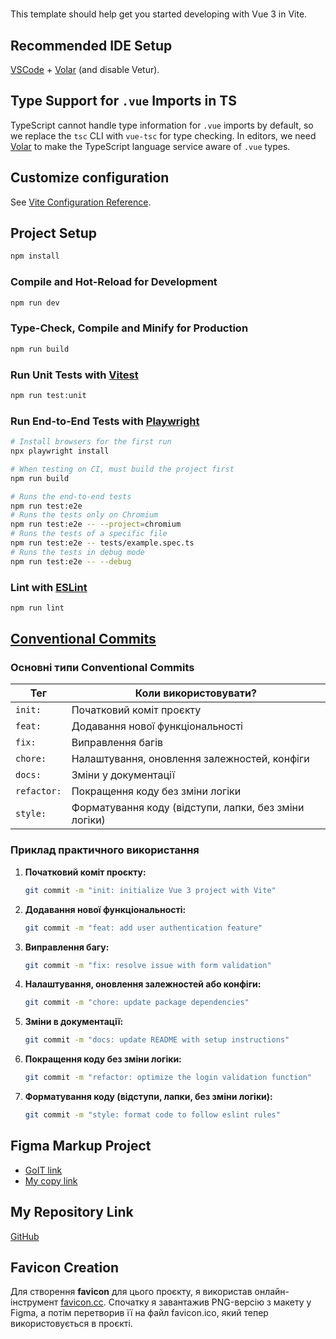 #

This template should help get you started developing with Vue 3 in Vite.

## Recommended IDE Setup

[VSCode](https://code.visualstudio.com/) + [Volar](https://marketplace.visualstudio.com/items?itemName=Vue.volar) (and disable Vetur).

## Type Support for `.vue` Imports in TS

TypeScript cannot handle type information for `.vue` imports by default, so we replace the `tsc` CLI with `vue-tsc` for type checking. In editors, we need [Volar](https://marketplace.visualstudio.com/items?itemName=Vue.volar) to make the TypeScript language service aware of `.vue` types.

## Customize configuration

See [Vite Configuration Reference](https://vite.dev/config/).

## Project Setup

```sh
npm install
```

### Compile and Hot-Reload for Development

```sh
npm run dev
```

### Type-Check, Compile and Minify for Production

```sh
npm run build
```

### Run Unit Tests with [Vitest](https://vitest.dev/)

```sh
npm run test:unit
```

### Run End-to-End Tests with [Playwright](https://playwright.dev)

```sh
# Install browsers for the first run
npx playwright install

# When testing on CI, must build the project first
npm run build

# Runs the end-to-end tests
npm run test:e2e
# Runs the tests only on Chromium
npm run test:e2e -- --project=chromium
# Runs the tests of a specific file
npm run test:e2e -- tests/example.spec.ts
# Runs the tests in debug mode
npm run test:e2e -- --debug
```

### Lint with [ESLint](https://eslint.org/)

```sh
npm run lint
```

## [Conventional Commits](https://www.conventionalcommits.org/uk/v1.0.0/#summary)

### Основні типи Conventional Commits

| Тег         | Коли використовувати?                                 |
| ----------- | ----------------------------------------------------- |
| `init:`     | Початковий коміт проєкту                              |
| `feat:`     | Додавання нової функціональності                      |
| `fix:`      | Виправлення багів                                     |
| `chore:`    | Налаштування, оновлення залежностей, конфіги          |
| `docs:`     | Зміни у документації                                  |
| `refactor:` | Покращення коду без зміни логіки                      |
| `style:`    | Форматування коду (відступи, лапки, без зміни логіки) |

### Приклад практичного використання

1. **Початковий коміт проєкту:**

   ```bash
   git commit -m "init: initialize Vue 3 project with Vite"
   ```

2. **Додавання нової функціональності:**

   ```bash
   git commit -m "feat: add user authentication feature"
   ```

3. **Виправлення багу:**

   ```bash
   git commit -m "fix: resolve issue with form validation"
   ```

4. **Налаштування, оновлення залежностей або конфіги:**

   ```bash
   git commit -m "chore: update package dependencies"
   ```

5. **Зміни в документації:**

   ```bash
   git commit -m "docs: update README with setup instructions"
   ```

6. **Покращення коду без зміни логіки:**

   ```bash
   git commit -m "refactor: optimize the login validation function"
   ```

7. **Форматування коду (відступи, лапки, без зміни логіки):**

   ```bash
   git commit -m "style: format code to follow eslint rules"
   ```

## Figma Markup Project

- [GoIT link](https://www.figma.com/design/MrdZUmIfeT1bKd8u5GWLRt/English-Excellence-2.0?node-id=0-1&t=WLyOAywO8J86pYBl-1)
- [My copy link](<https://www.figma.com/design/igHYuMj2fNI1anWXZzRjR3/English-Excellence-2.0-(Copy)?node-id=0-1&t=OmwC66Iw8GOOcCZk-1>)

## My Repository Link

[GitHub](https://github.com/VorobeiIvan/english-excellence-2.0)

## Favicon Creation

Для створення **favicon** для цього проєкту, я використав онлайн-інструмент [favicon.cc](https://www.favicon.cc/). Спочатку я завантажив PNG-версію з макету у Figma, а потім перетворив її на файл favicon.ico, який тепер використовується в проєкті.
